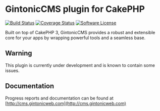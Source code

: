 # GintonicCMS plugin for CakePHP
[![Build Status](https://travis-ci.org/gintonicweb/GintonicCMS.svg)](https://travis-ci.org/gintonicweb/GintonicCMS)
[![Coverage Status](https://coveralls.io/repos/gintonicweb/GintonicCMS/badge.svg?branch=master)](https://coveralls.io/r/gintonicweb/GintonicCMS?branch=master)
[![Software License](https://img.shields.io/github/license/mashape/apistatus.svg)](LICENSE.txt)

Built on top of CakePHP 3, GintonicCMS provides a robust and extensible core for your apps by wrapping powerful tools and a seamless base.

## Warning

This plugin is currently under development and is known to contain some issues.

## Documentation

Progress reports and documentation can be found at [http://cms.gintonicweb.com](http://cms.gintonicweb.com)
